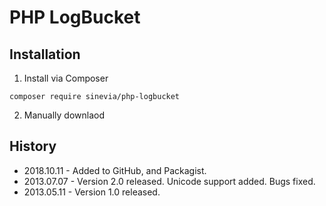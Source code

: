 # PHP LogBucket

## Installation ##

1) Install via Composer

```
composer require sinevia/php-logbucket
```

2) Manually downlaod 

## History ##
- 2018.10.11 - Added to GitHub, and Packagist.
- 2013.07.07 - Version 2.0 released. Unicode support added. Bugs fixed.
- 2013.05.11 - Version 1.0 released.
